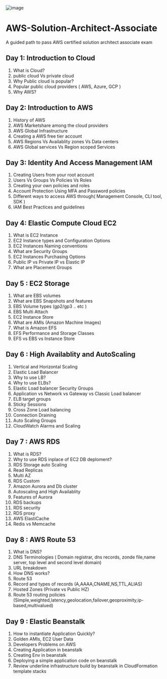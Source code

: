 ![image](https://img.shields.io/badge/Amazon_AWS-FF9900?style=for-the-badge&logo=amazonaws&logoColor=white)

# AWS-Solution-Architect-Associate
A guided path to pass AWS certified solution architect associate exam

## Day 1: Introduction to Cloud
1. What is Cloud?
2. public cloud Vs private cloud
3. Why Public cloud is popular?
4. Popular public cloud providers ( AWS, Azure, GCP )
5. Why AWS?


## Day 2: Introduction to AWS
1. History of AWS
2. AWS Marketshare among the cloud providers
3. AWS Global Infrastructure
4. Creating a AWS free tier account
5. AWS Regions Vs Availablity zones Vs Data centers
6. AWS Global services Vs Region scoped Services

## Day 3: Identity And Access Management IAM
1. Creating Users from your root account
2. Users Vs Groups Vs Policies Vs Roles
3. Creating your own policies and roles
4. Account Protection Using MFA and Password policies
5. Different ways to access AWS through( Management Console, CLI tool, SDK )
6. IAM Best Practices and guidelines

## Day 4: Elastic Compute Cloud EC2
1. What is EC2 Instance
2. EC2 Instance types and Configuration Options
3. EC2 Instances Naming conventions
4. What are Security Groups
5. EC2 Instances Purchasing Options
6. Public IP vs Private IP vs Elastic IP
7. What are Placement Groups

## Day 5 : EC2 Storage 
1. What are EBS volumes
2. What are EBS Snapshots and features
3. EBS Volume types (gp2/gp3 .. etc )
4. EBS Multi Attach
5. EC2 Instance Store
6. What are AMIs (Amazon Machine Images)
7. What is Amazon EFS
8. EFS Performance and Storage Classes
9. EFS vs EBS vs Instance Store

## Day 6 : High Availablity and AutoScaling
1. Vertical and Horizontal Scaling
2. Elastic Load Balancer
3. Why to use LB?
4. Why to use ELBs?
5. Elastic Load balancer Security Groups
6. Application vs Network vs Gateway vs Classic Load balancer
7. ELB target groups
8. Sticky Sessions
9. Cross Zone Load balancing
10. Connection Draining
11. Auto Scaling Groups
12. CloudWatch Alarms and Scaling

## Day 7 : AWS RDS
1. What is RDS?
2. Why to use RDS inplace of EC2 DB deploment?
3. RDS Storage auto Scaling
4. Read Replicas
5. Multi AZ
6. RDS Custom
7. Amazon Aurora and Db cluster
8. Autoscaling and High Availablity
9. Features of Aurora
10. RDS backups
11. RDS security
12. RDS proxy
13. AWS ElastiCache
14. Redis vs Memcache

## Day 8 : AWS Route 53
1. What is DNS?
2. DNS Terminologies ( Domain registrar, dns records, zonde file,name server, top level and second level domain)
3. URL breakdown
4. How DNS works?
5. Route 53
6. Record and types of records (A,AAAA,CNAME,NS,TTL,ALIAS)
7. Hosted Zones (Private vs Public HZ)
8. Route 53 routing policies (Simple,weighted,latency,geolocation,failover,geoproximity,ip-based,multivalued)

## Day 9 : Elastic Beanstalk
1. How to instantiate Application Quickly?
2. Golden AMIs, EC2 User Data
3. Developers Problems on AWS
4. Creating Application in beanstalk
5. Creating Env in beanstalk
6. Deploying a simple application code on beanstalk
7. Review underline infrastructure build by beanstalk in CloudFormation template stacks

